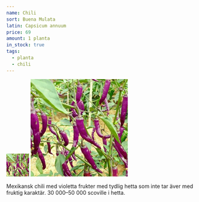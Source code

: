 ```yaml
---
name: Chili
sort: Buena Mulata
latin: Capsicum annuum
price: 69
amount: 1 planta
in_stock: true
tags:
  - planta
  - chili
---
```


<img src="/img/plant-chili-buena-mulata.jpg" width="60" data-srcset="1x, 1.5x, 2x" alt="Chili Buena Mulata" class="thumb">
<img src="/img/plant-chili-buena-mulata.jpg" width="256" data-srcset="1x, 1.5x, 2x" alt="Chili Buena Mulata">

Mexikansk chili med violetta frukter med tydlig hetta som inte tar äver med fruktig karaktär. 30 000–50 000 scoville i hetta.